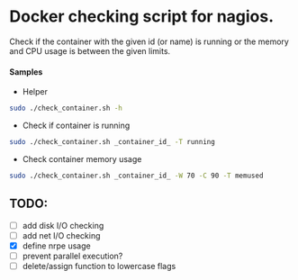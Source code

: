 Docker checking script for nagios.
=========
Check if the container with the given id (or name) is running or the memory and CPU usage is between the given limits.

#### Samples

- Helper
```sh
sudo ./check_container.sh -h 
```
- Check if container is running
```sh
sudo ./check_container.sh _container_id_ -T running 
```
- Check container memory usage
```sh
sudo ./check_container.sh _container_id_ -W 70 -C 90 -T memused
```


TODO:
-----
- [ ] add disk I/O checking
- [ ] add net I/O checking
- [x] define nrpe usage
- [ ] prevent parallel execution?
- [ ] delete/assign function to lowercase flags
